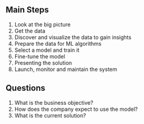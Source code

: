 ## Main Steps
1. Look at the big picture
2. Get the data
3. Discover and visualize the data to gain insights
4. Prepare the data for ML algorithms
5. Select a model and train it
6. Fine-tune the model
7. Presenting the solution
8. Launch, monitor and maintain the system

## Questions
1. What is the business objective?
2. How does the company expect to use the model?
3. What is the current solution?

